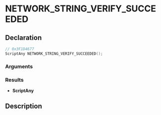 # NETWORK_STRING_VERIFY_SUCCEEDED

## Declaration
```cpp
// 0x3F1D4677
ScriptAny NETWORK_STRING_VERIFY_SUCCEEDED();
```

### Arguments

### Results
- **ScriptAny**

## Description
